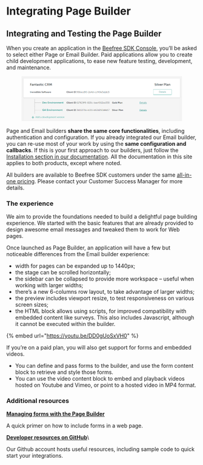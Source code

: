 # Integrating Page Builder

## Integrating and Testing the Page Builder

When you create an application in the [Beefree SDK Console](https://dam.beefree.io/devmain), you’ll be asked to select either Page or Email Builder. Paid applications allow you to create child development applications, to ease new feature testing, development, and maintenance.

<figure><img src="../.gitbook/assets/Applications-in-Dev-portal.png" alt=""><figcaption></figcaption></figure>

Page and Email builders **share the same core functionalities**, including authentication and configuration. If you already integrated our Email builder, you can re-use most of your work by using the **same configuration and callbacks**. If this is your first approach to our builders, just follow the [Installation section in our documentation](../readme/installation/). All the documentation in this site applies to both products, except where noted.

All builders are available to Beefree SDK customers under the same [all-in-one pricing](https://developers.beefree.io/pricing-plans). Please contact your Customer Success Manager for more details.

### The experience <a href="#the-experience" id="the-experience"></a>

We aim to provide the foundations needed to build a delightful page building experience. We started with the basic features that are already provided to design awesome email messages and tweaked them to work for Web pages.

Once launched as Page Builder, an application will have a few but noticeable differences from the Email builder experience:

* width for pages can be expanded up to 1440px;
* the stage can be scrolled horizontally;
* the sidebar can be collapsed to provide more workspace – useful when working with larger widths;
* there’s a new 6-columns row layout, to take advantage of larger widths;
* the preview includes viewport resize, to test responsiveness on various screen sizes;
* the HTML block allows using scripts, for improved compatibility with embedded content like surveys. This also includes Javascript, although it cannot be executed within the builder.

{% embed url="https://youtu.be/DD0gUoSxVH0" %}

If you’re on a paid plan, you will also get support for forms and embedded videos.

* You can define and pass forms to the builder, and use the form content block to retrieve and style those forms.
* You can use the video content block to embed and playback videos hosted on Youtube and Vimeo, or point to a hosted video in MP4 format.

### Additional resources <a href="#additional-resources" id="additional-resources"></a>

[**Managing forms with the Page Builder**](../form-block/integrating-and-using-the-form-block/form-structure-and-parameters.md)

A quick primer on how to include forms in a web page.

[**Developer resources on GitHub**](https://dam.beefree.io/githubbeeforms)\


Our Github account hosts useful resources, including sample code to quick start your integrations.
